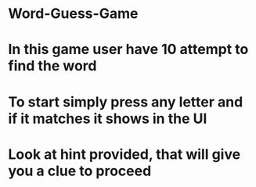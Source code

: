 # Word-Guess-Game

# In this game user have 10 attempt to find the word
# To start simply press any letter and if it matches it shows in the UI
# Look at hint provided, that will give you a clue to proceed